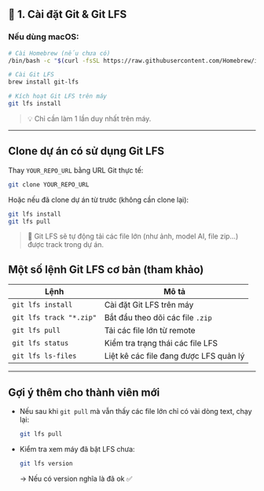 ## 🧭 1. Cài đặt Git & Git LFS

### Nếu dùng macOS:

```bash
# Cài Homebrew (nếu chưa có)
/bin/bash -c "$(curl -fsSL https://raw.githubusercontent.com/Homebrew/install/HEAD/install.sh)"

# Cài Git LFS
brew install git-lfs

# Kích hoạt Git LFS trên máy
git lfs install
```

> 💡 Chỉ cần làm 1 lần duy nhất trên máy.

---

## Clone dự án có sử dụng Git LFS

Thay `YOUR_REPO_URL` bằng URL Git thực tế:

```bash
git clone YOUR_REPO_URL
```

Hoặc nếu đã clone dự án từ trước (không cần clone lại):

```bash
git lfs install
git lfs pull
```

> 📝 Git LFS sẽ tự động tải các file lớn (như ảnh, model AI, file zip…) được track trong dự án.

## Một số lệnh Git LFS cơ bản (tham khảo)

| Lệnh                    | Mô tả                                  |
| ----------------------- | -------------------------------------- |
| `git lfs install`       | Cài đặt Git LFS trên máy               |
| `git lfs track "*.zip"` | Bắt đầu theo dõi các file `.zip`       |
| `git lfs pull`          | Tải các file lớn từ remote             |
| `git lfs status`        | Kiểm tra trạng thái các file LFS       |
| `git lfs ls-files`      | Liệt kê các file đang được LFS quản lý |

---

## Gợi ý thêm cho thành viên mới

* Nếu sau khi `git pull` mà vẫn thấy các file lớn chỉ có vài dòng text, chạy lại:

  ```bash
  git lfs pull
  ```
* Kiểm tra xem máy đã bật LFS chưa:

  ```bash
  git lfs version
  ```

  → Nếu có version nghĩa là đã ok ✅

